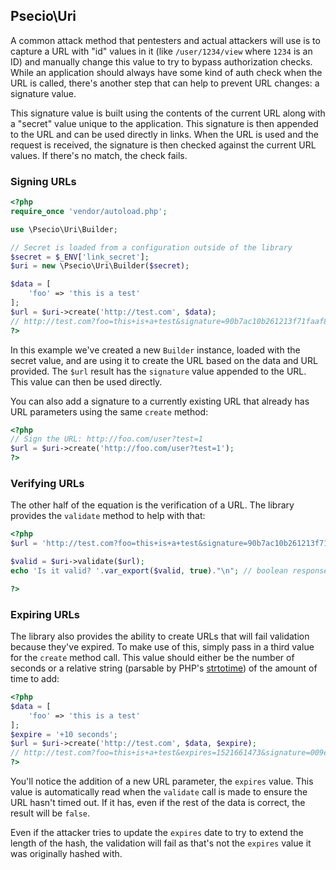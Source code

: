 
## Psecio\Uri

A common attack method that pentesters and actual attackers will use is to capture a URL with "id" values in it (like `/user/1234/view` where `1234` is an ID) and manually change this value to try to bypass authorization checks. While an application should always have some kind of auth check when the URL is called, there's another step that can help to prevent URL changes: a signature value.

This signature value is built using the contents of the current URL along with a "secret" value unique to the application. This signature is then appended to the URL and can be used directly in links. When the URL is used and the request is received, the signature is then checked against the current URL values. If there's no match, the check fails.

### Signing URLs

```php
<?php
require_once 'vendor/autoload.php';

use \Psecio\Uri\Builder;

// Secret is loaded from a configuration outside of the library
$secret = $_ENV['link_secret'];
$uri = new \Psecio\Uri\Builder($secret);

$data = [
    'foo' => 'this is a test'
];
$url = $uri->create('http://test.com', $data);
// http://test.com?foo=this+is+a+test&signature=90b7ac10b261213f71faaf8ce4008fdbdd037bab7192041de8d54d93a158467f
?>
```

In this example we've created a new `Builder` instance, loaded with the secret value, and are using it to create the URL based on the data and URL provided. The `$url` result has the `signature` value appended to the URL. This value can then be used directly.

You can also add a signature to a currently existing URL that already has URL parameters using the same `create` method:

```php
<?php
// Sign the URL: http://foo.com/user?test=1
$url = $uri->create('http://foo.com/user?test=1');
?>
```

### Verifying URLs

The other half of the equation is the verification of a URL. The library provides the `validate` method to help with that:

```php
<?php
$url = 'http://test.com?foo=this+is+a+test&signature=90b7ac10b261213f71faaf8ce4008fdbdd037bab7192041de8d54d93a158467f';

$valid = $uri->validate($url);
echo 'Is it valid? '.var_export($valid, true)."\n"; // boolean response

?>
```

### Expiring URLs

The library also provides the ability to create URLs that will fail validation because they've expired. To make use of this, simply pass in a third value for the `create` method call. This value should either be the number of seconds or a relative string (parsable by PHP's [strtotime](https://php.net/strtotime)) of the amount of time to add:

```php
<?php
$data = [
    'foo' => 'this is a test'
];
$expire = '+10 seconds';
$url = $uri->create('http://test.com', $data, $expire);
// http://test.com?foo=this+is+a+test&expires=1521661473&signature=009e2d70add85d79e19979434e3750e682d40a3d1403ee92458fe30aece2c826
?>
```

You'll notice the addition of a new URL parameter, the `expires` value. This value is automatically read when the `validate` call is made to ensure the URL hasn't timed out. If it has, even if the rest of the data is correct, the result will be `false`.

Even if the attacker tries to update the `expires` date to try to extend the length of the hash, the validation will fail as that's not the `expires` value it was originally hashed with.